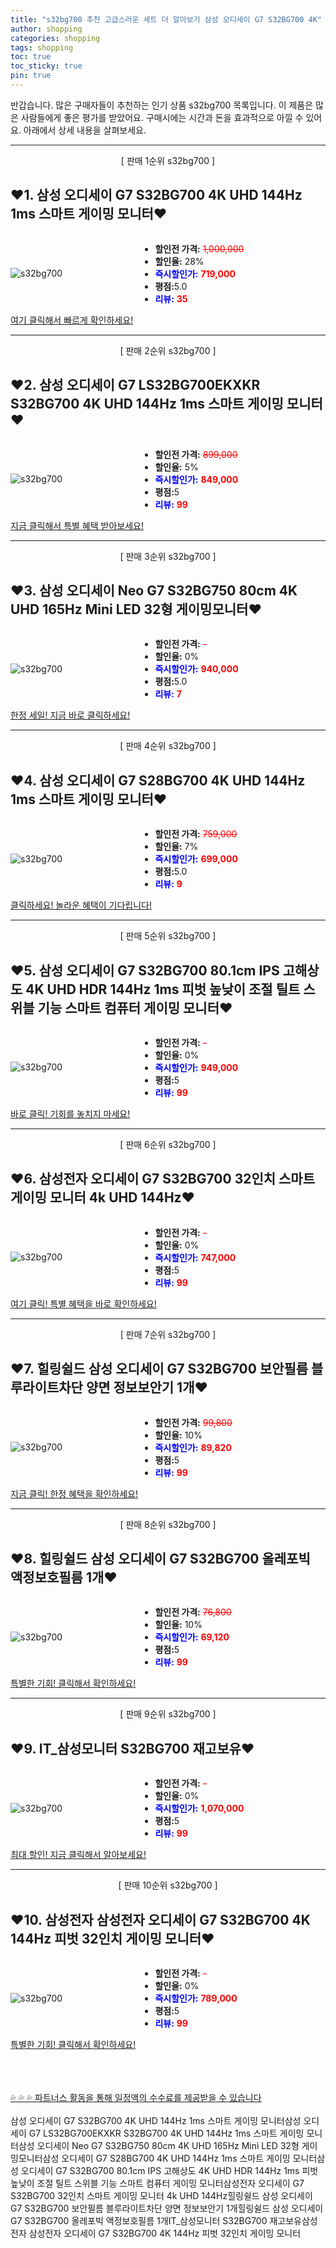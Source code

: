 ```yaml
---
title: "s32bg700 추천 고급스러운 세트 더 알아보기 삼성 오디세이 G7 S32BG700 4K"
author: shopping
categories: shopping
tags: shopping
toc: true
toc_sticky: true
pin: true
---
```

반갑습니다. 많은 구매자들이 추천하는 인기 상품 s32bg700 목록입니다. 이 제품은 많은 사람들에게 좋은 평가를 받았어요. 구매시에는 시간과 돈을 효과적으로 아낄 수 있어요. 아래에서 상세 내용을 살펴보세요.

---
<p class="toplist" style="margin: 0 auto; display: block; width: fit-content;">[ 판매 1순위 s32bg700 ]</p>

<h2><strong>❤️1. 삼성 오디세이 G7 S32BG700 4K UHD 144Hz 1ms 스마트 게이밍 모니터❤️</strong></h2>

<div style="display: flex; align-items: center;">
    <div style="flex: 0.4;">
        <img src="https://thumbnail10.coupangcdn.com/thumbnails/remote/230x230ex/image/vendor_inventory/cabf/785a2f972d8c00a4154410153f35f957a005bc5476f7a2590451a351065d.jpg" alt="s32bg700" style="max-width: 100%;">
    </div>
    <div style="flex: 0.6; margin-left: 10px;">
        <ul>
            <li><strong>할인전 가격:</strong> <del style="color: red;">1,000,000</del></li>
            <li><strong>할인율:</strong> 28%</li>
            <li><span style='color:blue'><strong>즉시할인가:</strong></span> <span style='color:red'><strong>719,000</strong></span></li>
            <li><strong>평점:</strong>5.0</li>
            <li><span style='color:blue'><strong>리뷰:</strong></span> <span style='color:red'><strong>35</strong></span></li>
        </ul>
    </div>
</div>
<div class="center">
    <a href="https://William4Davisa.github.io?lptag=AF9450613&subid=githubio&pageKey=7101654156&traceid=V0-153&itemId=20174217051&vendorItemId=84719161837" class="myButton">
        여기 클릭해서 빠르게 확인하세요!
    </a>
</div>


---
<p class="toplist" style="margin: 0 auto; display: block; width: fit-content;">[ 판매 2순위 s32bg700 ]</p>

<h2><strong>❤️2. 삼성 오디세이 G7 LS32BG700EKXKR S32BG700 4K UHD 144Hz 1ms 스마트 게이밍 모니터❤️</strong></h2>

<div style="display: flex; align-items: center;">
    <div style="flex: 0.4;">
        <img src="https://thumbnail8.coupangcdn.com/thumbnails/remote/230x230ex/image/vendor_inventory/14b9/f78ea5dfdaa3603e3b7f11947068bc36ee06d4e2bb98cc76c9d185df49ab.jpg" alt="s32bg700" style="max-width: 100%;">
    </div>
    <div style="flex: 0.6; margin-left: 10px;">
        <ul>
            <li><strong>할인전 가격:</strong> <del style="color: red;">899,000</del></li>
            <li><strong>할인율:</strong> 5%</li>
            <li><span style='color:blue'><strong>즉시할인가:</strong></span> <span style='color:red'><strong>849,000</strong></span></li>
            <li><strong>평점:</strong>5</li>
            <li><span style='color:blue'><strong>리뷰:</strong></span> <span style='color:red'><strong>99</strong></span></li>
        </ul>
    </div>
</div>
<div class="center">
    <a href="https://William4Davisa.github.io?lptag=AF9450613&subid=githubio&pageKey=7844105334&traceid=V0-153&itemId=21362230103&vendorItemId=88419740514" class="myButton">
        지금 클릭해서 특별 혜택 받아보세요!
    </a>
</div>


---
<p class="toplist" style="margin: 0 auto; display: block; width: fit-content;">[ 판매 3순위 s32bg700 ]</p>

<h2><strong>❤️3. 삼성 오디세이 Neo G7 S32BG750 80cm 4K UHD 165Hz Mini LED 32형 게이밍모니터❤️</strong></h2>

<div style="display: flex; align-items: center;">
    <div style="flex: 0.4;">
        <img src="https://thumbnail6.coupangcdn.com/thumbnails/remote/230x230ex/image/vendor_inventory/5213/2f25efb02be3050e0adc6dfd9ea1f0cfcdc8f1ea404974a704936c0df63c.jpg" alt="s32bg700" style="max-width: 100%;">
    </div>
    <div style="flex: 0.6; margin-left: 10px;">
        <ul>
            <li><strong>할인전 가격:</strong> <del style="color: red;">-</del></li>
            <li><strong>할인율:</strong> 0%</li>
            <li><span style='color:blue'><strong>즉시할인가:</strong></span> <span style='color:red'><strong>940,000</strong></span></li>
            <li><strong>평점:</strong>5.0</li>
            <li><span style='color:blue'><strong>리뷰:</strong></span> <span style='color:red'><strong>7</strong></span></li>
        </ul>
    </div>
</div>
<div class="center">
    <a href="https://William4Davisa.github.io?lptag=AF9450613&subid=githubio&pageKey=6656685723&traceid=V0-153&itemId=15269371947&vendorItemId=82595150968" class="myButton">
        한정 세일! 지금 바로 클릭하세요!
    </a>
</div>


---
<p class="toplist" style="margin: 0 auto; display: block; width: fit-content;">[ 판매 4순위 s32bg700 ]</p>

<h2><strong>❤️4. 삼성 오디세이 G7 S28BG700 4K UHD 144Hz 1ms 스마트 게이밍 모니터❤️</strong></h2>

<div style="display: flex; align-items: center;">
    <div style="flex: 0.4;">
        <img src="https://thumbnail8.coupangcdn.com/thumbnails/remote/230x230ex/image/vendor_inventory/9a09/28ea75bf60316df703d74b81162e073968e99d48c96359cd76803132c78b.jpg" alt="s32bg700" style="max-width: 100%;">
    </div>
    <div style="flex: 0.6; margin-left: 10px;">
        <ul>
            <li><strong>할인전 가격:</strong> <del style="color: red;">759,000</del></li>
            <li><strong>할인율:</strong> 7%</li>
            <li><span style='color:blue'><strong>즉시할인가:</strong></span> <span style='color:red'><strong>699,000</strong></span></li>
            <li><strong>평점:</strong>5.0</li>
            <li><span style='color:blue'><strong>리뷰:</strong></span> <span style='color:red'><strong>9</strong></span></li>
        </ul>
    </div>
</div>
<div class="center">
    <a href="https://William4Davisa.github.io?lptag=AF9450613&subid=githubio&pageKey=8239665027&traceid=V0-153&itemId=23714317246&vendorItemId=84719197900" class="myButton">
        클릭하세요! 놀라운 혜택이 기다립니다!
    </a>
</div>


---
<p class="toplist" style="margin: 0 auto; display: block; width: fit-content;">[ 판매 5순위 s32bg700 ]</p>

<h2><strong>❤️5. 삼성 오디세이 G7 S32BG700 80.1cm IPS 고해상도 4K UHD HDR 144Hz 1ms 피벗 높낮이 조절 틸트 스위블 기능 스마트 컴퓨터 게이밍 모니터❤️</strong></h2>

<div style="display: flex; align-items: center;">
    <div style="flex: 0.4;">
        <img src="https://thumbnail7.coupangcdn.com/thumbnails/remote/230x230ex/image/vendor_inventory/2afc/7df599688501697328a264ddefa11cae4704e9dcb85f555933cc56aa65f9.jpg" alt="s32bg700" style="max-width: 100%;">
    </div>
    <div style="flex: 0.6; margin-left: 10px;">
        <ul>
            <li><strong>할인전 가격:</strong> <del style="color: red;">-</del></li>
            <li><strong>할인율:</strong> 0%</li>
            <li><span style='color:blue'><strong>즉시할인가:</strong></span> <span style='color:red'><strong>949,000</strong></span></li>
            <li><strong>평점:</strong>5</li>
            <li><span style='color:blue'><strong>리뷰:</strong></span> <span style='color:red'><strong>99</strong></span></li>
        </ul>
    </div>
</div>
<div class="center">
    <a href="https://William4Davisa.github.io?lptag=AF9450613&subid=githubio&pageKey=7077928388&traceid=V0-153&itemId=17598328051&vendorItemId=84764650840" class="myButton">
        바로 클릭! 기회를 놓치지 마세요!
    </a>
</div>


---
<p class="toplist" style="margin: 0 auto; display: block; width: fit-content;">[ 판매 6순위 s32bg700 ]</p>

<h2><strong>❤️6. 삼성전자 오디세이 G7 S32BG700 32인치 스마트 게이밍 모니터 4k UHD 144Hz❤️</strong></h2>

<div style="display: flex; align-items: center;">
    <div style="flex: 0.4;">
        <img src="https://thumbnail8.coupangcdn.com/thumbnails/remote/230x230ex/image/vendor_inventory/6cde/a3cf82696019ef4d0be5f91b3ec0ab2b00267ce8bc07fedc7c66930d2a62.png" alt="s32bg700" style="max-width: 100%;">
    </div>
    <div style="flex: 0.6; margin-left: 10px;">
        <ul>
            <li><strong>할인전 가격:</strong> <del style="color: red;">-</del></li>
            <li><strong>할인율:</strong> 0%</li>
            <li><span style='color:blue'><strong>즉시할인가:</strong></span> <span style='color:red'><strong>747,000</strong></span></li>
            <li><strong>평점:</strong>5</li>
            <li><span style='color:blue'><strong>리뷰:</strong></span> <span style='color:red'><strong>99</strong></span></li>
        </ul>
    </div>
</div>
<div class="center">
    <a href="https://William4Davisa.github.io?lptag=AF9450613&subid=githubio&pageKey=7194661005&traceid=V0-153&itemId=18172616268&vendorItemId=85321917468" class="myButton">
        여기 클릭! 특별 혜택을 바로 확인하세요!
    </a>
</div>


---
<p class="toplist" style="margin: 0 auto; display: block; width: fit-content;">[ 판매 7순위 s32bg700 ]</p>

<h2><strong>❤️7. 힐링쉴드 삼성 오디세이 G7 S32BG700 보안필름 블루라이트차단 양면 정보보안기 1개❤️</strong></h2>

<div style="display: flex; align-items: center;">
    <div style="flex: 0.4;">
        <img src="https://thumbnail9.coupangcdn.com/thumbnails/remote/230x230ex/image/vendor_inventory/3f47/8900f9faa111fedc773b08a1a9d520dfe1e8d7482ae25334581849061526.jpg" alt="s32bg700" style="max-width: 100%;">
    </div>
    <div style="flex: 0.6; margin-left: 10px;">
        <ul>
            <li><strong>할인전 가격:</strong> <del style="color: red;">99,800</del></li>
            <li><strong>할인율:</strong> 10%</li>
            <li><span style='color:blue'><strong>즉시할인가:</strong></span> <span style='color:red'><strong>89,820</strong></span></li>
            <li><strong>평점:</strong>5</li>
            <li><span style='color:blue'><strong>리뷰:</strong></span> <span style='color:red'><strong>99</strong></span></li>
        </ul>
    </div>
</div>
<div class="center">
    <a href="https://William4Davisa.github.io?lptag=AF9450613&subid=githubio&pageKey=7549460558&traceid=V0-153&itemId=19864257285&vendorItemId=86965126185" class="myButton">
        지금 클릭! 한정 혜택을 확인하세요!
    </a>
</div>


---
<p class="toplist" style="margin: 0 auto; display: block; width: fit-content;">[ 판매 8순위 s32bg700 ]</p>

<h2><strong>❤️8. 힐링쉴드 삼성 오디세이 G7 S32BG700 올레포빅 액정보호필름 1개❤️</strong></h2>

<div style="display: flex; align-items: center;">
    <div style="flex: 0.4;">
        <img src="https://thumbnail6.coupangcdn.com/thumbnails/remote/230x230ex/image/vendor_inventory/a51b/8e576f3915f6d10a90872df503bd8a505f65626ad36a7f9650410af6cb7f.jpg" alt="s32bg700" style="max-width: 100%;">
    </div>
    <div style="flex: 0.6; margin-left: 10px;">
        <ul>
            <li><strong>할인전 가격:</strong> <del style="color: red;">76,800</del></li>
            <li><strong>할인율:</strong> 10%</li>
            <li><span style='color:blue'><strong>즉시할인가:</strong></span> <span style='color:red'><strong>69,120</strong></span></li>
            <li><strong>평점:</strong>5</li>
            <li><span style='color:blue'><strong>리뷰:</strong></span> <span style='color:red'><strong>99</strong></span></li>
        </ul>
    </div>
</div>
<div class="center">
    <a href="https://William4Davisa.github.io?lptag=AF9450613&subid=githubio&pageKey=7549462722&traceid=V0-153&itemId=19864267813&vendorItemId=86965136530" class="myButton">
        특별한 기회! 클릭해서 확인하세요!
    </a>
</div>


---
<p class="toplist" style="margin: 0 auto; display: block; width: fit-content;">[ 판매 9순위 s32bg700 ]</p>

<h2><strong>❤️9. IT_삼성모니터 S32BG700 재고보유❤️</strong></h2>

<div style="display: flex; align-items: center;">
    <div style="flex: 0.4;">
        <img src="https://thumbnail9.coupangcdn.com/thumbnails/remote/230x230ex/image/vendor_inventory/7eae/da12a479d8c05c29e2d3f87f88948af1ef39533da878f38db36c058d6b8d.jpg" alt="s32bg700" style="max-width: 100%;">
    </div>
    <div style="flex: 0.6; margin-left: 10px;">
        <ul>
            <li><strong>할인전 가격:</strong> <del style="color: red;">-</del></li>
            <li><strong>할인율:</strong> 0%</li>
            <li><span style='color:blue'><strong>즉시할인가:</strong></span> <span style='color:red'><strong>1,070,000</strong></span></li>
            <li><strong>평점:</strong>5</li>
            <li><span style='color:blue'><strong>리뷰:</strong></span> <span style='color:red'><strong>99</strong></span></li>
        </ul>
    </div>
</div>
<div class="center">
    <a href="https://William4Davisa.github.io?lptag=AF9450613&subid=githubio&pageKey=8215425385&traceid=V0-153&itemId=23596474106&vendorItemId=90622320143" class="myButton">
        최대 할인! 지금 클릭해서 알아보세요!
    </a>
</div>


---
<p class="toplist" style="margin: 0 auto; display: block; width: fit-content;">[ 판매 10순위 s32bg700 ]</p>

<h2><strong>❤️10. 삼성전자 삼성전자 오디세이 G7 S32BG700 4K 144Hz 피벗 32인치 게이밍 모니터❤️</strong></h2>

<div style="display: flex; align-items: center;">
    <div style="flex: 0.4;">
        <img src="https://thumbnail9.coupangcdn.com/thumbnails/remote/230x230ex/image/vendor_inventory/72b8/1c1b0f25df489abfac547d5ddfa06dbfedb3b0367c07b23043bc8efd0d90.jpg" alt="s32bg700" style="max-width: 100%;">
    </div>
    <div style="flex: 0.6; margin-left: 10px;">
        <ul>
            <li><strong>할인전 가격:</strong> <del style="color: red;">-</del></li>
            <li><strong>할인율:</strong> 0%</li>
            <li><span style='color:blue'><strong>즉시할인가:</strong></span> <span style='color:red'><strong>789,000</strong></span></li>
            <li><strong>평점:</strong>5</li>
            <li><span style='color:blue'><strong>리뷰:</strong></span> <span style='color:red'><strong>99</strong></span></li>
        </ul>
    </div>
</div>
<div class="center">
    <a href="https://William4Davisa.github.io?lptag=AF9450613&subid=githubio&pageKey=7717571051&traceid=V0-153&itemId=20703538788&vendorItemId=87774713274" class="myButton">
        특별한 기회! 클릭해서 확인하세요!
    </a>
</div>

<br><br><br>[💦 💦 💦 파트너스 활동을 통해 일정액의 수수료를 제공받을 수 있습니다](https://link.coupang.com/a/bcpT2c)<br><br>삼성 오디세이 G7 S32BG700 4K UHD 144Hz 1ms 스마트 게이밍 모니터삼성 오디세이 G7 LS32BG700EKXKR S32BG700 4K UHD 144Hz 1ms 스마트 게이밍 모니터삼성 오디세이 Neo G7 S32BG750 80cm 4K UHD 165Hz Mini LED 32형 게이밍모니터삼성 오디세이 G7 S28BG700 4K UHD 144Hz 1ms 스마트 게이밍 모니터삼성 오디세이 G7 S32BG700 80.1cm IPS 고해상도 4K UHD HDR 144Hz 1ms 피벗 높낮이 조절 틸트 스위블 기능 스마트 컴퓨터 게이밍 모니터삼성전자 오디세이 G7 S32BG700 32인치 스마트 게이밍 모니터 4k UHD 144Hz힐링쉴드 삼성 오디세이 G7 S32BG700 보안필름 블루라이트차단 양면 정보보안기 1개힐링쉴드 삼성 오디세이 G7 S32BG700 올레포빅 액정보호필름 1개IT_삼성모니터 S32BG700 재고보유삼성전자 삼성전자 오디세이 G7 S32BG700 4K 144Hz 피벗 32인치 게이밍 모니터